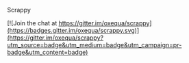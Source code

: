 Scrappy


[![Join the chat at https://gitter.im/oxequa/scrappy](https://badges.gitter.im/oxequa/scrappy.svg)](https://gitter.im/oxequa/scrappy?utm_source=badge&utm_medium=badge&utm_campaign=pr-badge&utm_content=badge)